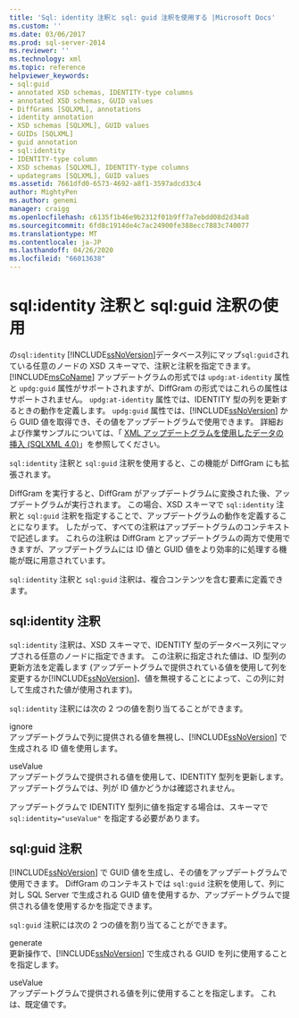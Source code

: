 ```yaml
---
title: 'Sql: identity 注釈と sql: guid 注釈を使用する |Microsoft Docs'
ms.custom: ''
ms.date: 03/06/2017
ms.prod: sql-server-2014
ms.reviewer: ''
ms.technology: xml
ms.topic: reference
helpviewer_keywords:
- sql:guid
- annotated XSD schemas, IDENTITY-type columns
- annotated XSD schemas, GUID values
- DiffGrams [SQLXML], annotations
- identity annotation
- XSD schemas [SQLXML], GUID values
- GUIDs [SQLXML]
- guid annotation
- sql:identity
- IDENTITY-type column
- XSD schemas [SQLXML], IDENTITY-type columns
- updategrams [SQLXML], GUID values
ms.assetid: 7661dfd0-6573-4692-a8f1-3597adcd33c4
author: MightyPen
ms.author: genemi
manager: craigg
ms.openlocfilehash: c6135f1b46e9b2312f01b9ff7a7ebdd08d2d34a8
ms.sourcegitcommit: 6fd8c1914de4c7ac24900fe388ecc7883c740077
ms.translationtype: MT
ms.contentlocale: ja-JP
ms.lasthandoff: 04/26/2020
ms.locfileid: "66013638"
---
```

# <a name="using-the-sqlidentity-and-sqlguid-annotations"></a>sql:identity 注釈と sql:guid 注釈の使用
  の`sql:identity` [!INCLUDE[ssNoVersion](../../includes/ssnoversion-md.md)]データベース列にマップ`sql:guid`されている任意のノードの XSD スキーマで、注釈と注釈を指定できます。 [!INCLUDE[msCoName](../../includes/msconame-md.md)] アップデートグラムの形式では `updg:at-identity` 属性と `updg:guid` 属性がサポートされますが、DiffGram の形式ではこれらの属性はサポートされません。 `updg:at-identity` 属性では、IDENTITY 型の列を更新するときの動作を定義します。 `updg:guid` 属性では、[!INCLUDE[ssNoVersion](../../includes/ssnoversion-md.md)] から GUID 値を取得でき、その値をアップデートグラムで使用できます。 詳細および作業サンプルについては、「 [XML アップデートグラムを使用したデータの挿入 &#40;SQLXML 4.0&#41;](../sqlxml-annotated-xsd-schemas-xpath-queries/updategrams/inserting-data-using-xml-updategrams-sqlxml-4-0.md)」を参照してください。  
  
 `sql:identity` 注釈と `sql:guid` 注釈を使用すると、この機能が DiffGram にも拡張されます。  
  
 DiffGram を実行すると、DiffGram がアップデートグラムに変換された後、アップデートグラムが実行されます。 この場合、XSD スキーマで `sql:identity` 注釈と `sql:guid` 注釈を指定することで、アップデートグラムの動作を定義することになります。 したがって、すべての注釈はアップデートグラムのコンテキストで記述します。 これらの注釈は DiffGram とアップデートグラムの両方で使用できますが、アップデートグラムには ID 値と GUID 値をより効率的に処理する機能が既に用意されています。  
  
 `sql:identity` 注釈と `sql:guid` 注釈は、複合コンテンツを含む要素に定義できます。  
  
## <a name="sqlidentity-annotation"></a>sql:identity 注釈  
 `sql:identity` 注釈は、XSD スキーマで、IDENTITY 型のデータベース列にマップされる任意のノードに指定できます。 この注釈に指定された値は、ID 型列の更新方法を定義します (アップデートグラムで提供されている値を使用して列を変更するか[!INCLUDE[ssNoVersion](../../includes/ssnoversion-md.md)]、値を無視することによって、この列に対して生成された値が使用されます)。  
  
 `sql:identity` 注釈には次の 2 つの値を割り当てることができます。  
  
 ignore  
 アップデートグラムで列に提供される値を無視し、[!INCLUDE[ssNoVersion](../../includes/ssnoversion-md.md)] で生成される ID 値を使用します。  
  
 useValue  
 アップデートグラムで提供される値を使用して、IDENTITY 型列を更新します。 アップデートグラムでは、列が ID 値かどうかは確認されません。  
  
 アップデートグラムで IDENTITY 型列に値を指定する場合は、スキーマで `sql:identity="useValue"` を指定する必要があります。  
  
## <a name="sqlguid-annotation"></a>sql:guid 注釈  
 [!INCLUDE[ssNoVersion](../../includes/ssnoversion-md.md)] で GUID 値を生成し、その値をアップデートグラムで使用できます。 DiffGram のコンテキストでは `sql:guid` 注釈を使用して、列に対し SQL Server で生成される GUID 値を使用するか、アップデートグラムで提供される値を使用するかを指定できます。  
  
 `sql:guid` 注釈には次の 2 つの値を割り当てることができます。  
  
 generate  
 更新操作で、[!INCLUDE[ssNoVersion](../../includes/ssnoversion-md.md)] で生成される GUID を列に使用することを指定します。  
  
 useValue  
 アップデートグラムで提供される値を列に使用することを指定します。 これは、既定値です。  
  
  
